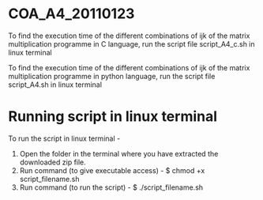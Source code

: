 # COA_A4_20110123
 To find the execution time of the different combinations of ijk of the matrix multiplication programme in C language, run the script file script_A4_c.sh in linux terminal
 
 To find the execution time of the different combinations of ijk of the matrix multiplication programme in python language, run the script file script_A4.sh in linux terminal
 # Running script in linux terminal
 To run the script in linux terminal -
  1) Open the folder in the terminal where you have extracted the downloaded zip file.
  2) Run command (to give executable access) - $ chmod +x script_filename.sh
  3) Run command (to run the script) - $ ./script_filename.sh 
